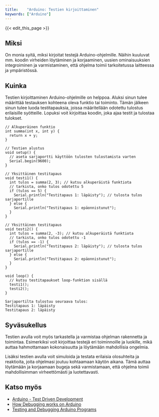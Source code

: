 ```yaml
---
title:    "Arduino: Testien kirjoittaminen"
keywords: ["Arduino"]
---
```


{{< edit_this_page >}}

## Miksi
On monia syitä, miksi kirjoitat testejä Arduino-ohjelmille. Näihin kuuluvat mm. koodin virheiden löytäminen ja korjaaminen, uusien ominaisuuksien integroiminen ja varmistaminen, että ohjelma toimii tarkoitetussa laitteessa ja ympäristössä.

## Kuinka
Testien kirjoittaminen Arduino-ohjelmille on helppoa. Aluksi sinun tulee määrittää testauksen kohteena oleva funktio tai toiminto. Tämän jälkeen sinun tulee luoda testitapauksia, joissa määritellään odotettu tulostus erilaisille syötteille. Lopuksi voit kirjoittaa koodin, joka ajaa testit ja tulostaa tulokset.

```Arduino
// Alkuperäinen funktio
int summa(int x, int y) {
  return x + y;
}

// Testien alustus
void setup() {
  // aseta sarjaportti käyttöön tulosten tulostamista varten
  Serial.begin(9600);
}

// Yksittäinen testitapaus
void testi1() {
  int tulos = summa(2, 3); // kutsu alkuperäistä funktiota
  // tarkista, onko tulos odotettu 5
  if (tulos == 5) {
    Serial.println("Testitapaus 1: läpäisty"); // tulosta tulos sarjaportille
  } else {
    Serial.println("Testitapaus 1: epäonnistunut");
  }
}

// Yksittäinen testitapaus
void testi2() {
  int tulos = summa(2, -3); // kutsu alkuperäistä funktiota
  // tarkista, onko tulos odotettu -1
  if (tulos == -1) {
    Serial.println("Testitapaus 2: läpäisty"); // tulosta tulos sarjaportille
  } else {
    Serial.println("Testitapaus 2: epäonnistunut");
  }
}

void loop() {
  // kutsu testitapaukset loop-funktion sisällä
  testi1();
  testi2();
}

```

```
Sarjaportilta tulostuu seuraava tulos:
Testitapaus 1: läpäisty
Testitapaus 2: läpäisty
```

## Syväsukellus
Testien avulla voit myös tarkastella ja varmistaa ohjelman rakennetta ja toimintaa. Esimerkiksi voit kirjoittaa testejä eri toiminnoille ja luokille, mikä auttaa hahmottamaan kokonaisuutta ja löytämään mahdollisia ongelmia.

Lisäksi testien avulla voit simuloida ja testata erilaisia olosuhteita ja reaktioita, joita ohjelmasi joutuu kohtaamaan käytön aikana. Tämä auttaa löytämään ja korjaamaan bugeja sekä varmistamaan, että ohjelma toimii mahdollisimman virheettömästi ja luotettavasti.

## Katso myös
- [Arduino - Test Driven Development](https://www.arduino.cc/en/pmwiki.php?id=guide/EnvironmentTestDrivenDevelopment)
- [How Debugging works on Arduino](https://www.arduino.cc/en/Guide/EnvironmentDebugging)
- [Testing and Debugging Arduino Programs](https://www.arduino.cc/en/Tutorial/BuiltInExamples/TestingAndDebugging)